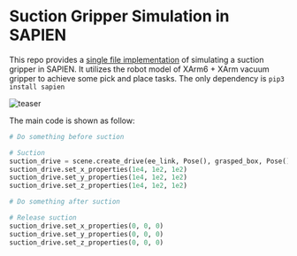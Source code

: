 # Suction Gripper Simulation in SAPIEN

This repo provides a [single file implementation](sapien_vaccum_gripper_example.py) of simulating a suction gripper in
SAPIEN. It utilizes the robot model of XArm6 + XArm vacuum gripper to achieve some pick and place tasks. The only
dependency is `pip3 install sapien`

![teaser](doc/suction.gif)

The main code is shown as follow:

```python
# Do something before suction

# Suction
suction_drive = scene.create_drive(ee_link, Pose(), grasped_box, Pose())
suction_drive.set_x_properties(1e4, 1e2, 1e2)
suction_drive.set_y_properties(1e4, 1e2, 1e2)
suction_drive.set_z_properties(1e4, 1e2, 1e2)

# Do something after suction

# Release suction
suction_drive.set_x_properties(0, 0, 0)
suction_drive.set_y_properties(0, 0, 0)
suction_drive.set_z_properties(0, 0, 0)
```

